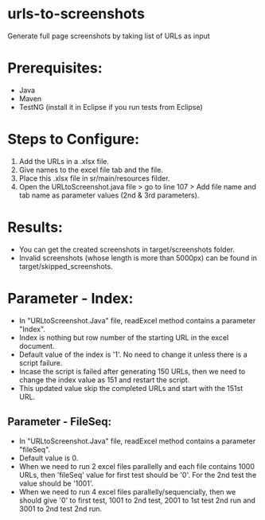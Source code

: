 # urls-to-screenshots
Generate full page screenshots by taking list of URLs as input

# Prerequisites:
- Java
- Maven
- TestNG (install it in Eclipse if you run tests from Eclipse)

# Steps to Configure:
1. Add the URLs in a .xlsx file.
2. Give names to the excel file tab and the file.
3. Place this .xlsx file in sr/main/resources filder.
4. Open the URLtoScreenshot.java file > go to line 107 > Add file name and tab name as parameter values (2nd & 3rd parameters).

# Results:
- You can get the created screenshots in target/screenshots folder.
- Invalid screenshots (whose length is more than 5000px) can be found in target/skipped_screenshots.

# Parameter - Index:
- In "URLtoScreenshot.Java" file, readExcel method contains a parameter "Index".
- Index is nothing but row number of the starting URL in the excel document.
- Default value of the index is '1'. No need to change it unless there is a script failure. 
- Incase the script is failed after generating 150 URLs, then we need to change the index value as 151 and restart the script. 
- This updated value skip the completed URLs and start with the 151st URL.

## Parameter - FileSeq:
- In "URLtoScreenshot.Java" file, readExcel method contains a parameter "fileSeq".
- Default value is 0.
- When we need to run 2 excel files parallelly and each file contains 1000 URLs, then 'fileSeq' value for first test should be '0'. For the 2nd test the value should be '1001'.
- When we need to run 4 excel files parallelly/sequencially, then we should give '0' to first test, 1001 to 2nd test, 2001 to 1st test 2nd run and 3001 to 2nd test 2nd run. 
